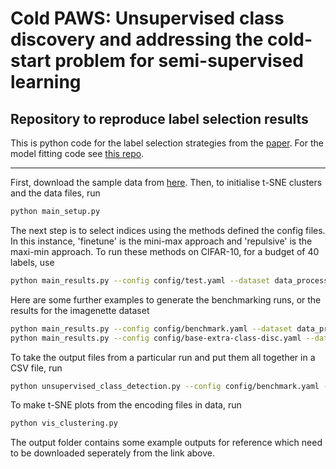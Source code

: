 # Cold PAWS: Unsupervised class discovery and addressing the cold-start problem for semi-supervised learning
## Repository to reproduce label selection results

This is python code for the label selection strategies from the [paper](https://arxiv.org/abs/2305.10071). For the model fitting code see [this repo](https://github.com/emannix/cold-paws-simclr-and-paws-semi-supervised-learning).

---

First, download the sample data from [here](https://drive.google.com/file/d/1NzFKnz438yZ9sLrhUbtuJBzYxG8iLBTD/view?usp=share_link). Then, to initialise t-SNE clusters and the data files, run

```bash
python main_setup.py
```

The next step is to select indices using the methods defined the config files. In this instance, 'finetune' is the mini-max approach and 'repulsive' is the maxi-min approach. To run these methods on CIFAR-10, for a budget of 40 labels, use

```bash
python main_results.py --config config/test.yaml --dataset data_processed/cifar10.pickle
```

Here are some further examples to generate the benchmarking runs, or the results for the imagenette dataset

```bash
python main_results.py --config config/benchmark.yaml --dataset data_processed/sw24708.pickle
python main_results.py --config config/base-extra-class-disc.yaml --dataset data_processed/imagenette.pickle
```

To take the output files from a particular run and put them all together in a CSV file, run

```bash
python unsupervised_class_detection.py --config config/benchmark.yaml --processed_data 'data_processed/sw24708.pickle'
```

To make t-SNE plots from the encoding files in data, run

```bash
python vis_clustering.py
```

The output folder contains some example outputs for reference which need to be downloaded seperately from the link above.
